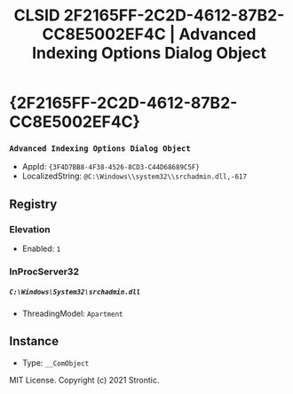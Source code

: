 ﻿---
title: "CLSID 2F2165FF-2C2D-4612-87B2-CC8E5002EF4C | Advanced Indexing Options Dialog Object"
excerpt: What is COM-Object CLSID 2F2165FF-2C2D-4612-87B2-CC8E5002EF4C?
---

# {2F2165FF-2C2D-4612-87B2-CC8E5002EF4C}

### `Advanced Indexing Options Dialog Object`
* AppId: `{3F4D7BB8-4F38-4526-8CD3-C44D68689C5F}`
* LocalizedString: `@C:\Windows\\system32\\srchadmin.dll,-617`

## Registry


### Elevation

* Enabled: `1`

### InProcServer32

##### `C:\Windows\System32\srchadmin.dll`
* ThreadingModel: `Apartment`

## Instance

* Type: `__ComObject`

MIT License. Copyright (c) 2021 Strontic.


